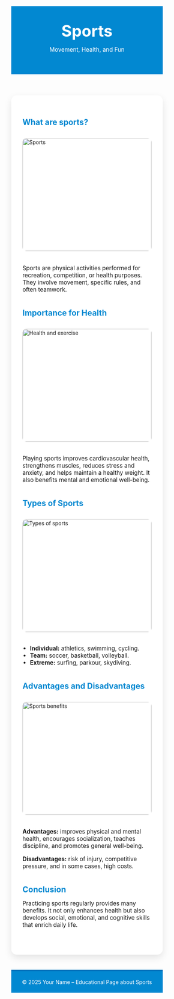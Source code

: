 <!DOCTYPE html>
<html lang="en">
<head>
  <meta charset="UTF-8" />
  <meta name="viewport" content="width=device-width, initial-scale=1.0"/>
  <title>Sports</title>
  <link href="https://fonts.googleapis.com/css2?family=Poppins:wght@400;700&display=swap" rel="stylesheet">
  <style>
    * {
      box-sizing: border-box;
    }

    body {
      font-family: 'Poppins', sans-serif;
      margin: 0;
      background: linear-gradient(to right, #f1f1f1, #e0f7fa);
      color: #333;
    }

    header {
      background: #0288d1;
      color: white;
      text-align: center;
      padding: 40px 20px;
    }

    header h1 {
      margin: 0;
      font-size: 3em;
    }

    main {
      max-width: 1000px;
      margin: 40px auto;
      background: white;
      border-radius: 15px;
      padding: 30px;
      box-shadow: 0 8px 20px rgba(0,0,0,0.1);
    }

    section {
      margin-bottom: 40px;
    }

    h2 {
      color: #0288d1;
      margin-bottom: 10px;
    }

    p, li {
      font-size: 1.1em;
    }

    ul {
      padding-left: 20px;
    }

    .imagen {
      width: 100%;
      max-height: 300px;
      object-fit: cover;
      border-radius: 10px;
      margin: 20px 0;
    }

    footer {
      text-align: center;
      padding: 20px;
      background: #0288d1;
      color: white;
      border-top: 4px solid #0277bd;
    }
  </style>
</head>
<body>

<header>
  <h1>Sports</h1>
  <p>Movement, Health, and Fun</p>
</header>

<main>
  <section>
    <h2>What are sports?</h2>
    <img class="imagen" src="https://images.unsplash.com/photo-1601987077224-d80e341f5b0c" alt="Sports">
    <p>Sports are physical activities performed for recreation, competition, or health purposes. They involve movement, specific rules, and often teamwork.</p>
  </section>

  <section>
    <h2>Importance for Health</h2>
    <img class="imagen" src="https://images.unsplash.com/photo-1571019613914-85f342c55f07" alt="Health and exercise">
    <p>Playing sports improves cardiovascular health, strengthens muscles, reduces stress and anxiety, and helps maintain a healthy weight. It also benefits mental and emotional well-being.</p>
  </section>

  <section>
    <h2>Types of Sports</h2>
    <img class="imagen" src="https://images.unsplash.com/photo-1547347298-4074fc3086f0" alt="Types of sports">
    <ul>
      <li><strong>Individual:</strong> athletics, swimming, cycling.</li>
      <li><strong>Team:</strong> soccer, basketball, volleyball.</li>
      <li><strong>Extreme:</strong> surfing, parkour, skydiving.</li>
    </ul>
  </section>

  <section>
    <h2>Advantages and Disadvantages</h2>
    <img class="imagen" src="https://images.unsplash.com/photo-1508780709619-79562169bc64" alt="Sports benefits">
    <p><strong>Advantages:</strong> improves physical and mental health, encourages socialization, teaches discipline, and promotes general well-being.</p>
    <p><strong>Disadvantages:</strong> risk of injury, competitive pressure, and in some cases, high costs.</p>
  </section>

  <section>
    <h2>Conclusion</h2>
    <p>Practicing sports regularly provides many benefits. It not only enhances health but also develops social, emotional, and cognitive skills that enrich daily life.</p>
  </section>
</main>

<footer>
  &copy; 2025 Your Name – Educational Page about Sports
</footer>

</body>
</html>
